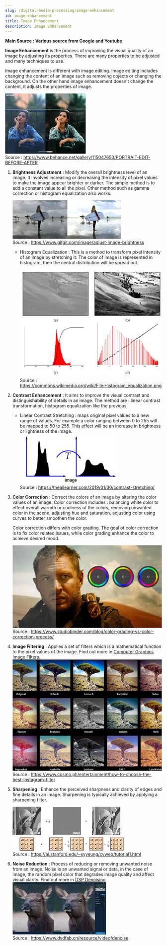 ```yaml
---
slug: /digital-media-processing/image-enhancement
id: image-enhancement
title: Image Enhancement
description: Image Enhancement
---
```


**Main Source : Various source from Google and Youtube**

**Image Enhancement** is the process of improving the visual quality of an image by adjusting its properties. There are many properties to be adjusted and many techniques to use.

Image enhancement is different with image editing. Image editing includes changing the content of an image such as removing objects or changing the background. On the other hand image enhancement doesn't change the content, it adjusts the properties of image.

![Comparison before and after image is enhanced](./image-enhancement.jpeg)  
Source : https://www.behance.net/gallery/115047653/PORTRAIT-EDIT-BEFORE-AFTER

1.  **Brightness Adjustment** : Modify the overall brightness level of an image. It involves increasing or decreasing the intensity of pixel values to make the image appear brighter or darker. The simple method is to add a constant value to all the pixel. Other method such as gamma correction or histogram equalization also works.

    ![Brightness adjusted from darker image to lighter image](./brightness-adjustment.png)  
    Source : https://www.gifgit.com/image/adjust-image-brightness

    - Histogram Equalization : This is a method to transform pixel intensity of an image by stretching it. The color of image is represented in histogram, then the central distribution will be spread out.

      ![A centered histogram is spread out](./histogram-equalization.png)  
       Source : https://commons.wikimedia.org/wiki/File:Histogram_equalization.png

2.  **Contrast Enhancement** : It aims to improve the visual contrast and distinguishability of details in an image. The method are : linear contrast transformation, histogram equalization like the previous.

    - Linear Contrast Stretching : maps original pixel values to a new range of values. For example a color ranging between 0 to 255 will be mapped to 50 to 255. This effect will be an increase in brightness or lightness of the image.
      ![A graph centered on middle is spread out](./linear-contrast-stretching.png)  
      Source : https://theailearner.com/2019/01/30/contrast-stretching/

3.  **Color Correction** : Correct the colors of an image by altering the color values of an image. Color correction includes : balancing white color to effect overall warmth or coolness of the colors, removing unwanted color in the scene, adjusting hue and saturation, adjusting color using curves to better smoothen the color.

    Color correction differs with color grading. The goal of color correction is to fix color related issues, while color grading enhance the color to achieve desired mood.

    ![A low saturated image is improved to a brigther image](./color-correction.png)  
    Source : https://www.studiobinder.com/blog/color-grading-vs-color-correction-process/

4.  **Image Filtering** : Applies a set of filters which is a mathematical function to the pixel values of the image. Find out more in [Computer Graphics Image Filters](/computer-graphics/signal-processing#image-filters).
    ![Various filter are applied to same image](./image-filter.jpg)  
    Source : https://www.cosmo.ph/entertainment/how-to-choose-the-best-instagram-filter

5.  **Sharpening** : Enhance the perceived sharpness and clarity of edges and fine details in an image. Sharpening is typically achieved by applying a sharpening filter.

    ![Image sharpened using a 3x3 filter](./sharpening.jpeg)  
    Source : https://ai.stanford.edu/~syyeung/cvweb/tutorial1.html

6.  **Noise Reduction** : Process of reducing or removing unwanted noise from an image. Noise is an unwanted signal or data, in the case of image, the random pixel color that degrades image quality and affect visual clarity. Find out more in [DSP Denoising](/digital-signal-processing/denoising)
    ![An image with random dots/noise that disrupts the image is removed](./noise-reduction.jpeg)  
    Source : https://www.dvdfab.cn/resource/video/denoise
